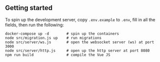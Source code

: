 ## Getting started
To spin up the development server, copy `.env.example` to `.env`, fill in all the fields, then run the following:
```shell
docker-compose up -d        # spin up the containers
node src/migration.js up    # run migrations
node src/server/ws.js       # open the websocket server (ws) at port 3000
node src/server/http.js     # open up the http server at port 8080
npm run build               # compile the Vue JS
```
